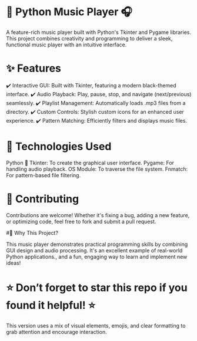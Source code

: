 # 🎵 Python Music Player 🎧

A feature-rich music player built with Python's Tkinter and Pygame libraries. This project combines creativity and programming to deliver a sleek, functional music player with an intuitive interface.

# ✨ Features

✔️ Interactive GUI: Built with Tkinter, featuring a modern black-themed interface.
✔️ Audio Playback: Play, pause, stop, and navigate (next/previous) seamlessly.
✔️ Playlist Management: Automatically loads .mp3 files from a directory.
✔️ Custom Controls: Stylish custom icons for an enhanced user experience.
✔️ Pattern Matching: Efficiently filters and displays music files.

# 🔧 Technologies Used

Python 🐍
Tkinter: To create the graphical user interface.
Pygame: For handling audio playback.
OS Module: To traverse the file system.
Fnmatch: For pattern-based file filtering.

# 🤝 Contributing

Contributions are welcome! Whether it's fixing a bug, adding a new feature, or optimizing code, feel free to fork and submit a pull request.

#🌟 Why This Project?

This music player demonstrates practical programming skills by combining GUI design and audio processing. It's an excellent example of real-world Python applications., and a fun, engaging way to learn and implement new ideas!

# ⭐ Don’t forget to star this repo if you found it helpful! ⭐

This version uses a mix of visual elements, emojis, and clear formatting to grab attention and encourage interaction.
